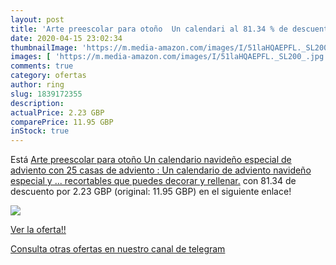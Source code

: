 ```yaml
---
layout: post
title: 'Arte preescolar para otoño  Un calendari al 81.34 % de descuento'
date: 2020-04-15 23:02:34
thumbnailImage: 'https://m.media-amazon.com/images/I/51laHQAEPFL._SL200_.jpg'
images: [ 'https://m.media-amazon.com/images/I/51laHQAEPFL._SL200_.jpg' ]
comments: true
category: ofertas
author: ring
slug: 1839172355
description:
actualPrice: 2.23 GBP
comparePrice: 11.95 GBP
inStock: true
---
```


Está [Arte preescolar para otoño  Un calendario navideño especial de adviento con 25 casas de adviento : Un calendario de adviento navideño especial y ... recortables que puedes decorar y rellenar.](https://www.amazon.co.uk/dp/1839172355/?tag=redken01-21) con 81.34 de descuento por 2.23 GBP (original: 11.95 GBP) en el siguiente enlace!

[![](https://m.media-amazon.com/images/I/51laHQAEPFL._SL200_.jpg)](https://www.amazon.co.uk/dp/1839172355/?tag=redken01-21)

[Ver la oferta!!](https://www.amazon.co.uk/dp/1839172355/?tag=redken01-21)

[Consulta otras ofertas en nuestro canal de telegram](https://t.me/s/ofertas25)
